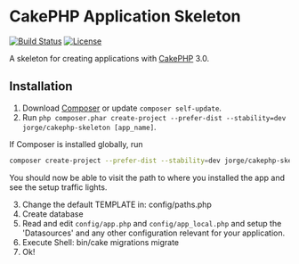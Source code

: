 # CakePHP Application Skeleton

[![Build Status](https://api.travis-ci.org/cakephp/app.png)](https://travis-ci.org/cakephp/app)
[![License](https://poser.pugx.org/cakephp/app/license.svg)](https://packagist.org/packages/cakephp/app)

A skeleton for creating applications with [CakePHP](http://cakephp.org) 3.0.

## Installation

1. Download [Composer](http://getcomposer.org/doc/00-intro.md) or update `composer self-update`.
2. Run `php composer.phar create-project --prefer-dist --stability=dev jorge/cakephp-skeleton [app_name]`.

If Composer is installed globally, run
```bash
composer create-project --prefer-dist --stability=dev jorge/cakephp-skeleton [app_name]
```

You should now be able to visit the path to where you installed the app and see the setup traffic lights.

3. Change the default TEMPLATE in: config/paths.php
4. Create database
5. Read and edit `config/app.php` and `config/app_local.php` and setup the 'Datasources' and any other configuration relevant for your application.
6. Execute Shell: bin/cake migrations migrate
7. Ok!